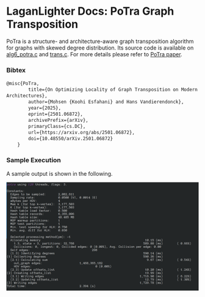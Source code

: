 #  LaganLighter Docs: PoTra Graph Transposition

PoTra is a structure- and architecture-aware graph transposition algorithm for
graphs with skewed degree distribution.
Its source code is available on [alg6_potra.c](../alg6_potra.c) and [trans.c](../trans.c).
For more details please refer to [PoTra paper](https://arxiv.org/abs/2501.06872).

### Bibtex

```
@misc{PoTra,
		title={On Optimizing Locality of Graph Transposition on Modern Architectures}, 
		author={Mohsen {Koohi Esfahani} and Hans Vandierendonck},
		year={2025},
		eprint={2501.06872},
		archivePrefix={arXiv},
		primaryClass={cs.DC},
		url={https://arxiv.org/abs/2501.06872},
		doi={10.48550/arXiv.2501.06872} 
	} 
```

### Sample Execution

A sample output is shown in the following.

![](images/alg6-potra.png)

